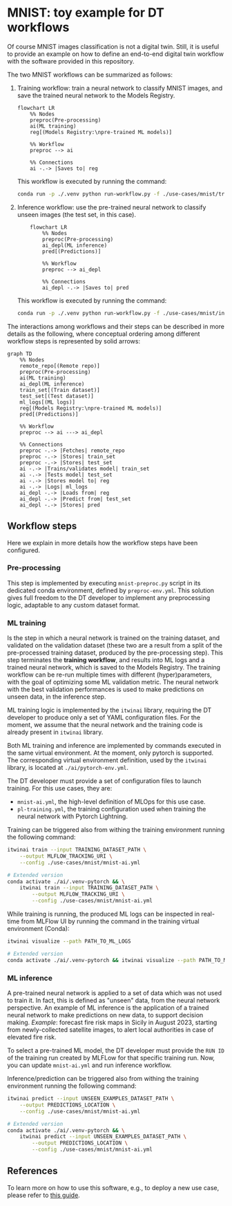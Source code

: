 # MNIST: toy example for DT workflows

Of course MNIST images classification is not a digital twin. Still, it is useful to
provide an example on how to define an end-to-end digital twin workflow with the
software provided in this repository.

The two MNIST workflows can be summarized as follows:

1. Training workflow: train a neural network to classify MNIST images, and save the trained
neural network to the Models Registry.

    ```mermaid
    flowchart LR
        %% Nodes
        preproc(Pre-processing)
        ai(ML training)
        reg[(Models Registry:\npre-trained ML models)]

        %% Workflow
        preproc --> ai

        %% Connections
        ai -.-> |Saves to| reg
    ```

    This workflow is executed by running the command:

    ```bash
    conda run -p ./.venv python run-workflow.py -f ./use-cases/mnist/training-workflow.yml
    ```

1. Inference workflow: use the pre-trained neural network to classify unseen images (the test set, in this case).

    ```mermaid
        flowchart LR
            %% Nodes
            preproc(Pre-processing)
            ai_depl(ML inference)
            pred[(Predictions)]

            %% Workflow
            preproc --> ai_depl 

            %% Connections
            ai_depl -.-> |Saves to| pred
    ```

    This workflow is executed by running the command:

    ```bash
    conda run -p ./.venv python run-workflow.py -f ./use-cases/mnist/inference-workflow.yml
    ```

The interactions among workflows and their steps can be described in more details as the following, where conceptual ordering
among different workflow steps is represented by solid arrows:

```mermaid
graph TD
    %% Nodes
    remote_repo[(Remote repo)]
    preproc(Pre-processing)
    ai(ML training)
    ai_depl(ML inference)
    train_set[(Train dataset)]
    test_set[(Test dataset)]
    ml_logs[(ML logs)]
    reg[(Models Registry:\npre-trained ML models)]
    pred[(Predictions)]

    %% Workflow
    preproc --> ai ---> ai_depl

    %% Connections
    preproc -.-> |Fetches| remote_repo
    preproc -.-> |Stores| train_set
    preproc -.-> |Stores| test_set
    ai -.-> |Trains/validates model| train_set
    ai -.-> |Tests model| test_set
    ai -.-> |Stores model to| reg
    ai -.-> |Logs| ml_logs
    ai_depl -.-> |Loads from| reg
    ai_depl -.-> |Predict from| test_set
    ai_depl -.-> |Stores| pred
```

## Workflow steps

Here we explain in more details how the workflow steps have been configured.

### Pre-processing

This step is implemented by executing `mnist-preproc.py` script in its dedicated conda environment, defined by
`preproc-env.yml`. This solution gives full freedom to the DT developer to implement any preprocessing logic, adaptable
to any custom dataset format.

### ML training

Is the step in which a neural network is trained on the training dataset, and validated on the validation dataset (these
two are a result from a split of the pre-processed training dataset, produced by the pre-processing step).
This step terminates the **training workflow**, and results into ML logs and a trained neural network, which is saved to
the Models Registry. The training workflow can be re-run multiple times with different (hyper)parameters, with the goal
of optimizing some ML validation metric. The neural network with the best validation performances is used to make
predictions on unseen data, in the inference step.

ML training logic is implemented by the `itwinai` library, requiring the DT developer to produce only a set of YAML
configuration files. For the moment, we assume that the neural network and the training code is already present in
`itwinai` library.

Both ML training and inference are implemented by commands executed in the same virtual environment. At the moment,
only pytorch is supported. The corresponding virtual environment definition, used by the `itwinai` library,
is located at `./ai/pytorch-env.yml`.

The DT developer must provide a set of configuration files to launch training. For this use cases, they are:

- `mnist-ai.yml`, the high-level definition of MLOps for this use case.
- `pl-training.yml`, the training configuration used when training the neural network with Pytorch Lightning.

Training can be triggered also from withing the training environment running the following command:

```bash
itwinai train --input TRAINING_DATASET_PATH \
    --output MLFLOW_TRACKING_URI \
    --config ./use-cases/mnist/mnist-ai.yml

# Extended version
conda activate ./ai/.venv-pytorch && \
    itwinai train --input TRAINING_DATASET_PATH \
        --output MLFLOW_TRACKING_URI \
        --config ./use-cases/mnist/mnist-ai.yml
```

While training is running, the produced ML logs can be inspected in real-time from MLFlow UI by running the command in
the training virtual environment (Conda):

```bash
itwinai visualize --path PATH_TO_ML_LOGS

# Extended version
conda activate ./ai/.venv-pytorch && itwinai visualize --path PATH_TO_ML_LOGS
```

### ML inference

A pre-trained neural network is applied to a set of data which was not used to train it. In fact, this is defined as
"unseen" data, from the neural network perspective. An example of ML inference is the application of a trained neural
network to make predictions on new data, to support decision making. *Example*: forecast fire risk maps in Sicily in
August 2023, starting from newly-collected satellite images, to alert local authorities in case of elevated fire risk.

To select a pre-trained ML model, the DT developer must provide the `RUN ID` of the training
run created by MLFLow for that specific training run. Now, you can update `mnist-ai.yml` and
run inference workflow.

Inference/prediction can be triggered also from withing the training environment running the following command:

```bash
itwinai predict --input UNSEEN_EXAMPLES_DATASET_PATH \
    --output PREDICTIONS_LOCATION \
    --config ./use-cases/mnist/mnist-ai.yml

# Extended version
conda activate ./ai/.venv-pytorch && \
    itwinai predict --input UNSEEN_EXAMPLES_DATASET_PATH \
        --output PREDICTIONS_LOCATION \
        --config ./use-cases/mnist/mnist-ai.yml
```

## References

To learn more on how to use this software, e.g., to deploy a new use case, please refer to [this guide](https://github.com/interTwin-eu/T6.5-AI-and-ML/wiki/How-to-use-this-software).
